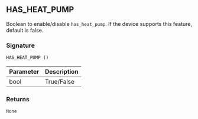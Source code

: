 ## HAS\_HEAT\_PUMP

Boolean to enable/disable `has_heat_pump`. If the device supports this feature, default is false.


### Signature

`HAS_HEAT_PUMP ()`


| Parameter | Description |
| --- | --- |
| bool | True/False |


### Returns

`None`


